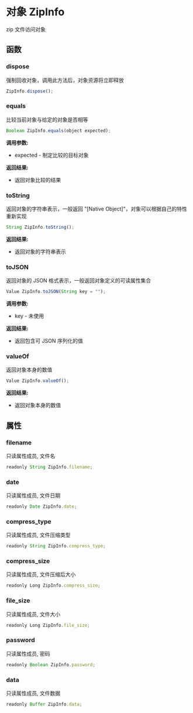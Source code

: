 # 对象 ZipInfo
zip 文件访问对象

## 函数
        
### dispose
强制回收对象，调用此方法后，对象资源将立即释放
```JavaScript
ZipInfo.dispose();
```

### equals
比较当前对象与给定的对象是否相等
```JavaScript
Boolean ZipInfo.equals(object expected);
```

**调用参数:**
* expected - 制定比较的目标对象

**返回结果:**
* 返回对象比较的结果

### toString
返回对象的字符串表示，一般返回 &#34;[Native Object]&#34;，对象可以根据自己的特性重新实现
```JavaScript
String ZipInfo.toString();
```

**返回结果:**
* 返回对象的字符串表示

### toJSON
返回对象的 JSON 格式表示，一般返回对象定义的可读属性集合
```JavaScript
Value ZipInfo.toJSON(String key = "");
```

**调用参数:**
* key - 未使用

**返回结果:**
* 返回包含可 JSON 序列化的值

### valueOf
返回对象本身的数值
```JavaScript
Value ZipInfo.valueOf();
```

**返回结果:**
* 返回对象本身的数值

## 属性
        
### filename
只读属性成员, 文件名
```JavaScript
readonly String ZipInfo.filename;
```

### date
只读属性成员, 文件日期
```JavaScript
readonly Date ZipInfo.date;
```

### compress_type
只读属性成员, 文件压缩类型
```JavaScript
readonly String ZipInfo.compress_type;
```

### compress_size
只读属性成员, 文件压缩后大小
```JavaScript
readonly Long ZipInfo.compress_size;
```

### file_size
只读属性成员, 文件大小
```JavaScript
readonly Long ZipInfo.file_size;
```

### password
只读属性成员, 密码
```JavaScript
readonly Boolean ZipInfo.password;
```

### data
只读属性成员, 文件数据
```JavaScript
readonly Buffer ZipInfo.data;
```

